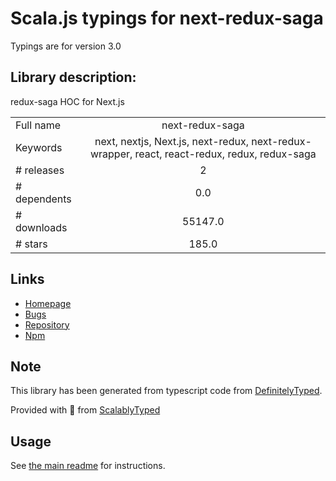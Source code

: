 
# Scala.js typings for next-redux-saga

Typings are for version 3.0

## Library description:
redux-saga HOC for Next.js

|                    |                 |
| ------------------ | :-------------: |
| Full name          | next-redux-saga |
| Keywords           | next, nextjs, Next.js, next-redux, next-redux-wrapper, react, react-redux, redux, redux-saga |
| # releases         | 2 |
| # dependents       | 0.0 |
| # downloads        | 55147.0 |
| # stars            | 185.0 |

## Links
- [Homepage](https://github.com/bmealhouse/next-redux-saga#readme)
- [Bugs](https://github.com/bmealhouse/next-redux-saga/issues)
- [Repository](https://github.com/bmealhouse/next-redux-saga)
- [Npm](https://www.npmjs.com/package/next-redux-saga)
    


## Note
This library has been generated from typescript code from [DefinitelyTyped](https://definitelytyped.org).

Provided with :purple_heart: from [ScalablyTyped](https://github.com/oyvindberg/ScalablyTyped)

## Usage
See [the main readme](../../readme.md) for instructions.


